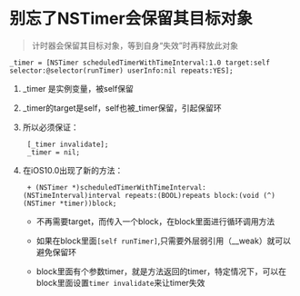 # 别忘了NSTimer会保留其目标对象

> 计时器会保留其目标对象，等到自身“失效”时再释放此对象

```
_timer = [NSTimer scheduledTimerWithTimeInterval:1.0 target:self selector:@selector(runTimer) userInfo:nil repeats:YES];

```

1. _timer 是实例变量，被self保留
	
2. _timer的target是self，self也被_timer保留，引起保留环

3. 所以必须保证：
	
		[_timer invalidate];
		_timer = nil;

4. 在iOS10.0出现了新的方法：

		
		+ (NSTimer *)scheduledTimerWithTimeInterval:(NSTimeInterval)interval repeats:(BOOL)repeats block:(void (^)(NSTimer *timer))block;

	* 不再需要target，而传入一个block，在block里面进行循环调用方法
	* 如果在block里面`[self runTimer]`,只需要外层弱引用（__weak）就可以避免保留环

	* block里面有个参数timer，就是方法返回的timer，特定情况下，可以在block里面设置`timer invalidate`来让timer失效




